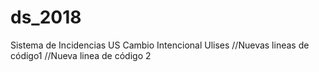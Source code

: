 # ds_2018
Sistema de Incidencias US
Cambio Intencional Ulises
//Nuevas lineas de código1
//Nueva linea de código 2
